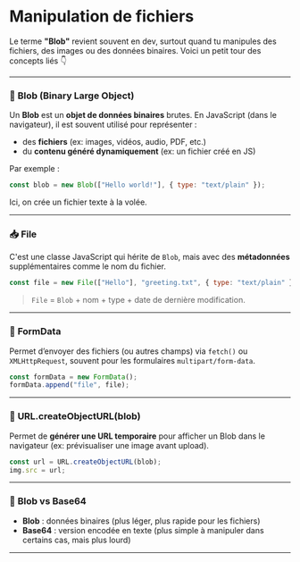 # Manipulation de fichiers

Le terme **"Blob"** revient souvent en dev, surtout quand tu manipules des fichiers, des images ou des données binaires. Voici un petit tour des concepts liés 👇

---

### 🔵 **Blob (Binary Large Object)**

Un **Blob** est un **objet de données binaires** brutes. En JavaScript (dans le navigateur), il est souvent utilisé pour représenter :
- des **fichiers** (ex: images, vidéos, audio, PDF, etc.)
- du **contenu généré dynamiquement** (ex: un fichier créé en JS)
  
Par exemple :
```js
const blob = new Blob(["Hello world!"], { type: "text/plain" });
```
Ici, on crée un fichier texte à la volée.

---

### 📥 **File**

C'est une classe JavaScript qui hérite de `Blob`, mais avec des **métadonnées** supplémentaires comme le nom du fichier.

```js
const file = new File(["Hello"], "greeting.txt", { type: "text/plain" });
```

> `File` = `Blob` + nom + type + date de dernière modification.

---

### 🧪 **FormData**

Permet d’envoyer des fichiers (ou autres champs) via `fetch()` ou `XMLHttpRequest`, souvent pour les formulaires `multipart/form-data`.

```js
const formData = new FormData();
formData.append("file", file);
```

---

### 🧠 **URL.createObjectURL(blob)**

Permet de **générer une URL temporaire** pour afficher un Blob dans le navigateur (ex: prévisualiser une image avant upload).

```js
const url = URL.createObjectURL(blob);
img.src = url;
```

---

### 🔄 **Blob vs Base64**

- **Blob** : données binaires (plus léger, plus rapide pour les fichiers)
- **Base64** : version encodée en texte (plus simple à manipuler dans certains cas, mais plus lourd)

---

